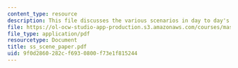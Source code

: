 ```yaml
---
content_type: resource
description: This file discusses the various scenarios in day to day's life.
file: https://ol-ocw-studio-app-production.s3.amazonaws.com/courses/mas-961-ambient-intelligence-spring-2005/9f0d2860282cf6930800f73e1f815244_ss_scene_paper.pdf
file_type: application/pdf
resourcetype: Document
title: ss_scene_paper.pdf
uid: 9f0d2860-282c-f693-0800-f73e1f815244
---
```

